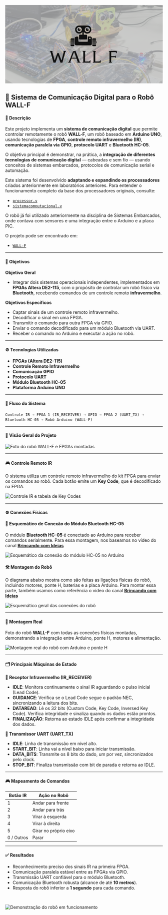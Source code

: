 ![Projeto WALL-F](assets/capa-wallf.png)

## 📡 Sistema de Comunicação Digital para o Robô WALL-F

#### 📖 Descrição

Este projeto implementa um **sistema de comunicação digital** que permite controlar remotamente o robô **WALL-F**, um robô baseado em **Arduino UNO**, usando tecnologias de **FPGA**, **controle remoto infravermelho (IR)**, **comunicação paralela via GPIO**, **protocolo UART** e **Bluetooth HC-05**.

O objetivo principal é demonstrar, na prática, a **integração de diferentes tecnologias de comunicação digital** — cabeadas e sem fio — usando conceitos de sistemas embarcados, protocolos de comunicação serial e automação.

Este sistema foi desenvolvido **adaptando e expandindo os processadores** criados anteriormente em laboratórios anteriores. Para entender o funcionamento completo da base dos processadores originais, consulte:

- [`processor.v`](https://github.com/gabrielaverza/MIPS-Processor-and-OS)
- [`sistemacomputacional.v`](https://github.com/MaBe-Computer-System)

O robô já foi utilizado anteriormente na disciplina de Sistemas Embarcados, onde contava com sensores e uma integração entre o Arduino e a placa PIC.

O projeto pode ser encontrado em:
- [`WALL-F`](https://github.com/fernandabucheri/WALL-F)

---

#### 🎯 Objetivos

**Objetivo Geral**  
- Integrar dois sistemas operacionais independentes, implementados em **FPGAs Altera DE2-115**, com o propósito de controlar um robô físico via **Bluetooth**, recebendo comandos de um controle remoto **infravermelho**.

**Objetivos Específicos**
- Captar sinais de um controle remoto infravermelho.
- Decodificar o sinal em uma FPGA.
- Transmitir o comando para outra FPGA via GPIO.
- Enviar o comando decodificado para um módulo Bluetooth via UART.
- Receber o comando no Arduino e executar a ação no robô.

---

#### ⚙️ Tecnologias Utilizadas

- **FPGAs (Altera DE2-115)**
- **Controle Remoto Infravermelho**
- **Comunicação GPIO**
- **Protocolo UART**
- **Módulo Bluetooth HC-05**
- **Plataforma Arduino UNO**

---

#### 🔗 Fluxo do Sistema

```plaintext
Controle IR → FPGA 1 (IR_RECEIVER) → GPIO → FPGA 2 (UART_TX) → Bluetooth HC-05 → Robô Arduino (WALL-F)
````

---

#### 📸 Visão Geral do Projeto

![Foto do robô WALL-F e FPGAs montadas](assets/robo.jpg)

---

#### 🎮 Controle Remoto IR

O sistema utiliza um controle remoto infravermelho do kit FPGA para enviar os comandos ao robô. Cada botão emite um **Key Code**, que é decodificado na FPGA.

![Controle IR e tabela de Key Codes](assets/controleIR.png)

---

#### ⚙️ Conexões Físicas

#### 🔌 Esquemático de Conexão do Módulo Bluetooth HC-05

O módulo **Bluetooth HC-05** é conectado ao Arduino para receber comandos serialmente. Para essa montagem, nos baseamos no vídeo do canal **[Brincando com Ideias](https://www.youtube.com/watch?v=Zl3IvfNaafA&t=214s)** 


![Esquemático da conexão do módulo HC-05 no Arduino](assets/conexaohc05.png)

#### 🛠️ Montagem do Robô

O diagrama abaixo mostra como são feitas as ligações físicas do robô, incluindo motores, ponte H, baterias e a placa Arduino. Para montar essa parte, também usamos como referência o vídeo do canal **[Brincando com Ideias](https://www.youtube.com/watch?v=ZAKyxNs2uuA)** 

![Esquemático geral das conexões do robô](assets/conexoes_arduino.png)

---

#### 📸 Montagem Real

Foto do robô **WALL-F** com todas as conexões físicas montadas, demonstrando a integração entre Arduino, ponte H, motores e alimentação.

![Montagem real do robô com Arduino e ponte H](assets/robo_arduino.jpg)

---

#### 🗂️ Principais Máquinas de Estado

**📡 Receptor Infravermelho (IR\_RECEIVER)**

* **IDLE**: Monitora continuamente o sinal IR aguardando o pulso inicial (Lead Code).
* **GUIDANCE**: Verifica se o Lead Code segue o padrão NEC, sincronizando a leitura dos bits.
* **DATAREAD**: Lê os 32 bits (Custom Code, Key Code, Inversed Key Code). Verifica integridade e sinaliza quando os dados estão prontos.
* **FINALIZAÇÃO**: Retorna ao estado IDLE após confirmar a integridade dos dados.

**🔗 Transmissor UART (UART\_TX)**

* **IDLE**: Linha de transmissão em nível alto.
* **START\_BIT**: Linha vai a nível baixo para iniciar transmissão.
* **DATA\_BITS**: Transmite os 8 bits do dado, um por vez, sincronizados pelo clock.
* **STOP\_BIT**: Finaliza transmissão com bit de parada e retorna ao IDLE.

---

#### 🎮 Mapeamento de Comandos

| Botão IR   | Ação no Robô          |
| ---------- | --------------------- |
| 1          | Andar para frente     |
| 2          | Andar para trás       |
| 3          | Virar à esquerda      |
| 4          | Virar à direita       |
| 5          | Girar no próprio eixo |
| 0 / Outros | Parar                 |

---

#### ✅ Resultados

* Reconhecimento preciso dos sinais IR na primeira FPGA.
* Comunicação paralela estável entre as FPGAs via GPIO.
* Transmissão UART confiável para o módulo Bluetooth.
* Comunicação Bluetooth robusta (alcance de até **10 metros**).
* Resposta do robô inferior a **1 segundo** para cada comando.

<br>

![Demonstração do robô em funcionamento](assets/robo_demonstracao.gif)
